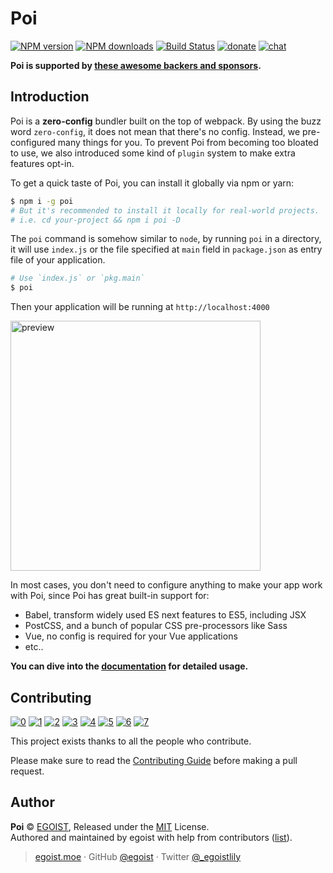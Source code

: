 # Poi

[![NPM version](https://img.shields.io/npm/v/poi.svg?style=for-the-badge)](https://npmjs.com/package/poi) [![NPM downloads](https://img.shields.io/npm/dm/poi.svg?style=for-the-badge)](https://npmjs.com/package/poi) [![Build Status](https://img.shields.io/circleci/project/egoist/poi/master.svg?style=for-the-badge)](https://circleci.com/gh/egoist/poi) [![donate](https://img.shields.io/badge/$-donate-ff69b4.svg?maxAge=2592000&style=for-the-badge)](./BACKERS.md) [![chat](https://img.shields.io/badge/chat-on%20discord-7289DA.svg?style=for-the-badge)](https://chat.egoist.moe)

__Poi is supported by [these awesome backers and sponsors](./BACKERS.md).__

## Introduction

Poi is a __zero-config__ bundler built on the top of webpack. By using the buzz word `zero-config`, it does not mean that there's no config. Instead, we pre-configured many things for you. To prevent Poi from becoming too bloated to use, we also introduced some kind of `plugin` system to make extra features opt-in.

To get a quick taste of Poi, you can install it globally via npm or yarn:

```bash
$ npm i -g poi
# But it's recommended to install it locally for real-world projects.
# i.e. cd your-project && npm i poi -D
```

The `poi` command is somehow similar to `node`, by running `poi` in a directory, it will use `index.js` or the file specified at `main` field in `package.json` as entry file of your application.

```bash
# Use `index.js` or `pkg.main`
$ poi
```

Then your application will be running at `http://localhost:4000`

<img src="https://i.loli.net/2018/03/27/5ab9f9699682b.png" width="400" alt="preview">

In most cases, you don't need to configure anything to make your app work with Poi, since Poi has great built-in support for:

- Babel, transform widely used ES next features to ES5, including JSX
- PostCSS, and a bunch of popular CSS pre-processors like Sass
- Vue, no config is required for your Vue applications
- etc..

__You can dive into the [documentation](https://poi.js.org) for detailed usage.__

## Contributing

[![0](https://sourcerer.io/fame/sergey48k/egoist/poi/images/0)](https://sourcerer.io/fame/sergey48k/egoist/poi/links/0)
[![1](https://sourcerer.io/fame/sergey48k/egoist/poi/images/1)](https://sourcerer.io/fame/sergey48k/egoist/poi/links/1)
[![2](https://sourcerer.io/fame/sergey48k/egoist/poi/images/2)](https://sourcerer.io/fame/sergey48k/egoist/poi/links/2)
[![3](https://sourcerer.io/fame/sergey48k/egoist/poi/images/3)](https://sourcerer.io/fame/sergey48k/egoist/poi/links/3)
[![4](https://sourcerer.io/fame/sergey48k/egoist/poi/images/4)](https://sourcerer.io/fame/sergey48k/egoist/poi/links/4)
[![5](https://sourcerer.io/fame/sergey48k/egoist/poi/images/5)](https://sourcerer.io/fame/sergey48k/egoist/poi/links/5)
[![6](https://sourcerer.io/fame/sergey48k/egoist/poi/images/6)](https://sourcerer.io/fame/sergey48k/egoist/poi/links/6)
[![7](https://sourcerer.io/fame/sergey48k/egoist/poi/images/7)](https://sourcerer.io/fame/sergey48k/egoist/poi/links/7)

This project exists thanks to all the people who contribute.

Please make sure to read the [Contributing Guide](./CONTRIBUTING.md) before making a pull request.

## Author

**Poi** © [EGOIST](https://github.com/egoist), Released under the [MIT](./LICENSE) License.<br>
Authored and maintained by egoist with help from contributors ([list](https://github.com/egoist/poi/contributors)).

> [egoist.moe](https://egoist.moe) · GitHub [@egoist](https://github.com/egoist) · Twitter [@_egoistlily](https://twitter.com/_egoistlily)

